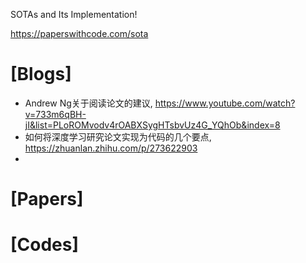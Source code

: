 SOTAs and Its Implementation!

https://paperswithcode.com/sota

# [Blogs]
+ Andrew Ng关于阅读论文的建议, https://www.youtube.com/watch?v=733m6qBH-jI&list=PLoROMvodv4rOABXSygHTsbvUz4G_YQhOb&index=8
+ 如何将深度学习研究论文实现为代码的几个要点, https://zhuanlan.zhihu.com/p/273622903
+ 

# [Papers]


# [Codes]



